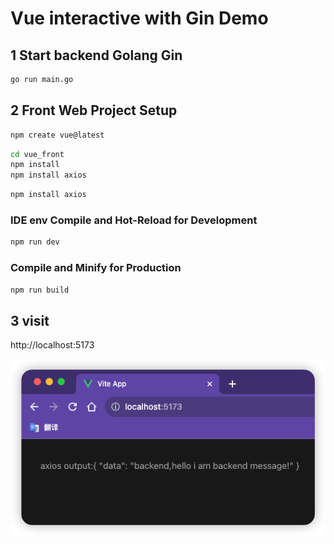 # Vue interactive with Gin Demo

## 1 Start backend Golang Gin

```sh
go run main.go
```

## 2 Front Web Project Setup

```sh
npm create vue@latest
```

```sh
cd vue_front
npm install
npm install axios
```

```sh
npm install axios
```

### IDE env Compile and Hot-Reload for Development

```sh
npm run dev
```

### Compile and Minify for Production

```sh
npm run build
```

## 3 visit
http://localhost:5173


![img.png](img.png)